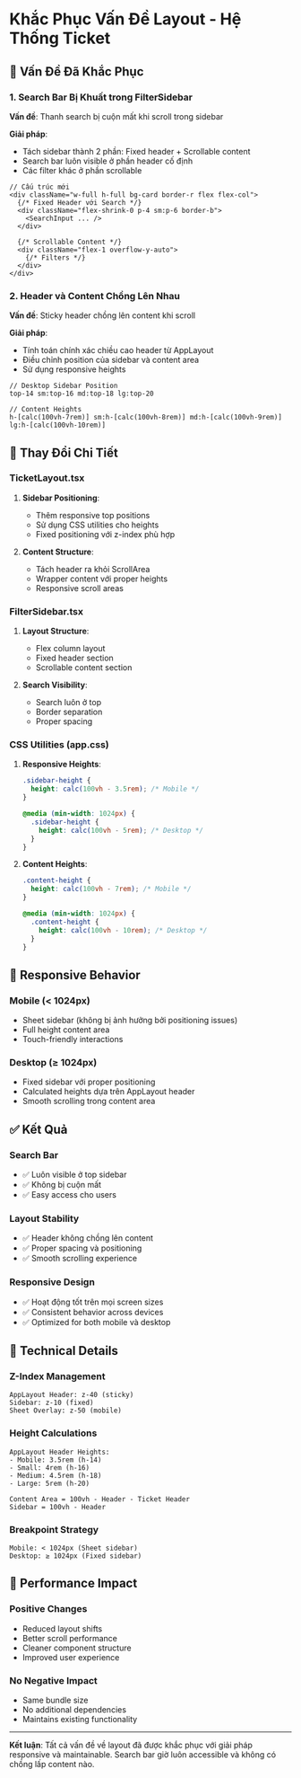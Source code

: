 # Khắc Phục Vấn Đề Layout - Hệ Thống Ticket

## 🐛 Vấn Đề Đã Khắc Phục

### 1. **Search Bar Bị Khuất trong FilterSidebar**
**Vấn đề**: Thanh search bị cuộn mất khi scroll trong sidebar

**Giải pháp**:
- Tách sidebar thành 2 phần: Fixed header + Scrollable content
- Search bar luôn visible ở phần header cố định
- Các filter khác ở phần scrollable

```tsx
// Cấu trúc mới
<div className="w-full h-full bg-card border-r flex flex-col">
  {/* Fixed Header với Search */}
  <div className="flex-shrink-0 p-4 sm:p-6 border-b">
    <SearchInput ... />
  </div>
  
  {/* Scrollable Content */}
  <div className="flex-1 overflow-y-auto">
    {/* Filters */}
  </div>
</div>
```

### 2. **Header và Content Chồng Lên Nhau**
**Vấn đề**: Sticky header chồng lên content khi scroll

**Giải pháp**:
- Tính toán chính xác chiều cao header từ AppLayout
- Điều chỉnh position của sidebar và content area
- Sử dụng responsive heights

```tsx
// Desktop Sidebar Position
top-14 sm:top-16 md:top-18 lg:top-20

// Content Heights
h-[calc(100vh-7rem)] sm:h-[calc(100vh-8rem)] md:h-[calc(100vh-9rem)] lg:h-[calc(100vh-10rem)]
```

## 🔧 Thay Đổi Chi Tiết

### TicketLayout.tsx
1. **Sidebar Positioning**:
   - Thêm responsive top positions
   - Sử dụng CSS utilities cho heights
   - Fixed positioning với z-index phù hợp

2. **Content Structure**:
   - Tách header ra khỏi ScrollArea
   - Wrapper content với proper heights
   - Responsive scroll areas

### FilterSidebar.tsx
1. **Layout Structure**:
   - Flex column layout
   - Fixed header section
   - Scrollable content section

2. **Search Visibility**:
   - Search luôn ở top
   - Border separation
   - Proper spacing

### CSS Utilities (app.css)
1. **Responsive Heights**:
   ```css
   .sidebar-height {
     height: calc(100vh - 3.5rem); /* Mobile */
   }
   
   @media (min-width: 1024px) {
     .sidebar-height {
       height: calc(100vh - 5rem); /* Desktop */
     }
   }
   ```

2. **Content Heights**:
   ```css
   .content-height {
     height: calc(100vh - 7rem); /* Mobile */
   }
   
   @media (min-width: 1024px) {
     .content-height {
       height: calc(100vh - 10rem); /* Desktop */
     }
   }
   ```

## 📱 Responsive Behavior

### Mobile (< 1024px)
- Sheet sidebar (không bị ảnh hưởng bởi positioning issues)
- Full height content area
- Touch-friendly interactions

### Desktop (≥ 1024px)
- Fixed sidebar với proper positioning
- Calculated heights dựa trên AppLayout header
- Smooth scrolling trong content area

## ✅ Kết Quả

### Search Bar
- ✅ Luôn visible ở top sidebar
- ✅ Không bị cuộn mất
- ✅ Easy access cho users

### Layout Stability
- ✅ Header không chồng lên content
- ✅ Proper spacing và positioning
- ✅ Smooth scrolling experience

### Responsive Design
- ✅ Hoạt động tốt trên mọi screen sizes
- ✅ Consistent behavior across devices
- ✅ Optimized for both mobile và desktop

## 🎯 Technical Details

### Z-Index Management
```
AppLayout Header: z-40 (sticky)
Sidebar: z-10 (fixed)
Sheet Overlay: z-50 (mobile)
```

### Height Calculations
```
AppLayout Header Heights:
- Mobile: 3.5rem (h-14)
- Small: 4rem (h-16) 
- Medium: 4.5rem (h-18)
- Large: 5rem (h-20)

Content Area = 100vh - Header - Ticket Header
Sidebar = 100vh - Header
```

### Breakpoint Strategy
```
Mobile: < 1024px (Sheet sidebar)
Desktop: ≥ 1024px (Fixed sidebar)
```

## 🚀 Performance Impact

### Positive Changes
- Reduced layout shifts
- Better scroll performance
- Cleaner component structure
- Improved user experience

### No Negative Impact
- Same bundle size
- No additional dependencies
- Maintains existing functionality

---

**Kết luận**: Tất cả vấn đề về layout đã được khắc phục với giải pháp responsive và maintainable. Search bar giờ luôn accessible và không có chồng lấp content nào.